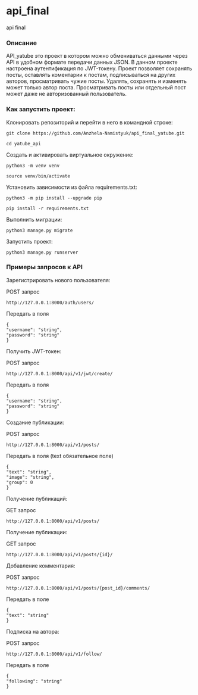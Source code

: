 # api_final
api final

### Описание

  API_yatube это проект в котором можно обмениваться данными через API
в удобном формате передачи данных JSON.
  В данном проекте настроена аутентификация по JWT-токену. Проект позволяет 
сохранять посты, оставлять коментарии к постам, подписываться на других
авторов, просматривать чужие посты. Удалять, сохранять и изменять может только
автор поста. Просматривать посты или отдельный пост может даже не 
авторизованный пользователь. 

### Как запустить проект:

Клонировать репозиторий и перейти в него в командной строке:

```
git clone https://github.com/Anzhela-Namistyuk/api_final_yatube.git
```

```
cd yatube_api
```

Cоздать и активировать виртуальное окружение:

```
python3 -m venv venv
```

```
source venv/bin/activate
```

Установить зависимости из файла requirements.txt:

```
python3 -m pip install --upgrade pip
```

```
pip install -r requirements.txt
```

Выполнить миграции:

```
python3 manage.py migrate
```

Запустить проект:

```
python3 manage.py runserver
```

### Примеры запросов к API

Зарегистрировать нового пользователя:

POST запрос

```
http://127.0.0.1:8000/auth/users/
```
Передать в поля 

```
{
"username": "string",
"password": "string"
}
```

Получить JWT-токен:

POST запрос

```
http://127.0.0.1:8000/api/v1/jwt/create/
```
Передать в поля 

```
{
"username": "string",
"password": "string"
}
```

Создание публикации:

POST запрос

```
http://127.0.0.1:8000/api/v1/posts/
```

Передать в поля 
(text обязательное поле)

```
{
"text": "string",
"image": "string",
"group": 0
}
```

Получение публикаций:

GET запрос

```
http://127.0.0.1:8000/api/v1/posts/

```

Получение публикации:

GET запрос

```
http://127.0.0.1:8000/api/v1/posts/{id}/
```

Добавление комментария:

POST запрос

```
http://127.0.0.1:8000/api/v1/posts/{post_id}/comments/
```
Передать в поле 

```
{
"text": "string"
}
```
Подписка на автора:

POST запрос

```
http://127.0.0.1:8000/api/v1/follow/
```
Передать в поле 

```
{
"following": "string"
}
```


